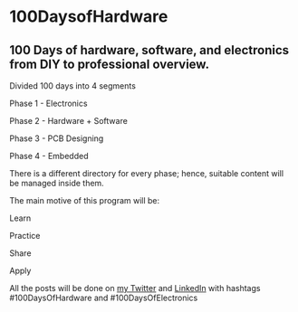 # 100DaysofHardware


100 Days of hardware, software, and electronics from DIY to professional overview.
---------------------------------------------------------------------------------
Divided 100 days into 4 segments

 Phase 1 - Electronics
 
 Phase 2 - Hardware + Software
 
 Phase 3 - PCB Designing
 
 Phase 4 - Embedded
 
There is a different directory for every phase; hence, suitable content will be managed inside them.

The main motive of this program will be:

Learn

Practice

Share

Apply

All the posts will be done on [my Twitter](https://twitter.com/_bala_murugan_) and [LinkedIn](https://www.linkedin.com/in/balamurugan-k-9b9377224/) with hashtags #100DaysOfHardware and #100DaysOfElectronics
